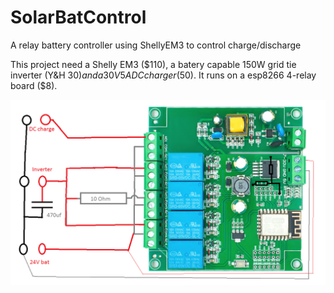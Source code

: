 # SolarBatControl
A relay battery controller using ShellyEM3 to control charge/discharge

This project need a Shelly EM3 ($110), a batery capable 150W grid tie inverter (Y&H $30) and a 30V 5A DC charger ($50). It runs on a esp8266 4-relay board ($8).

![schematic.png](schematic.png "This way")


